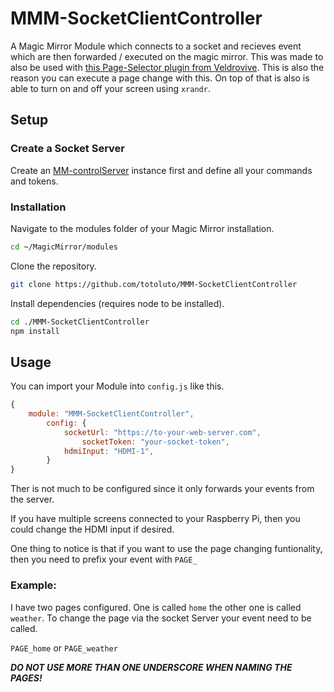 # MMM-SocketClientController
A Magic Mirror Module which connects to a socket and recieves event which are then forwarded / executed on the magic mirror. This was made to also be used with [this Page-Selector plugin from Veldrovive](https://github.com/Veldrovive/MMM-Page-Selector). This is also the reason you can execute a page change with this. On top of that is also is able to turn on and off your screen using `xrandr`.

## Setup

### Create a Socket Server
Create an [MM-controlServer](https://github.com/totoluto/MM-controlServer) instance first and define all your commands and tokens.

### Installation
Navigate to the modules folder of your Magic Mirror installation.
```bash
cd ~/MagicMirror/modules
```
Clone the repository.

```bash
git clone https://github.com/totoluto/MMM-SocketClientController
```

Install dependencies (requires node to be installed).
```bash
cd ./MMM-SocketClientController
npm install
```
## Usage

You can import your Module into `config.js` like this.

```js
{
	module: "MMM-SocketClientController",
		config: {
			socketUrl: "https://to-your-web-server.com",
       			socketToken: "your-socket-token",
			hdmiInput: "HDMI-1",
		}
}
```

Ther is not much to be configured since it only forwards your events from the server.

If you have multiple screens connected to your Raspberry Pi, then you could change the HDMI input if desired.

One thing to notice is that if you want to use the page changing funtionality, then you need to prefix your event with `PAGE_`

### Example:

I have two pages configured. One is called `home` the other one is called `weather`.
To change the page via the socket Server your event need to be called.

`PAGE_home` or `PAGE_weather`

***DO NOT USE MORE THAN ONE UNDERSCORE WHEN NAMING THE PAGES!***

